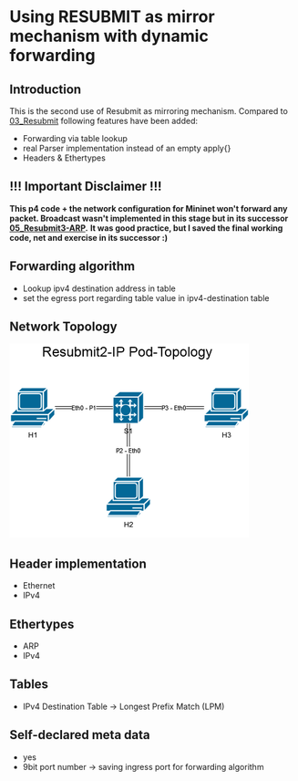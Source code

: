# Using RESUBMIT as mirror mechanism with dynamic forwarding

## Introduction

This is the second use of Resubmit as mirroring mechanism. Compared to [03_Resubmit](https://github.com/Selltowitz/p4/tree/main/VM_Exercices/03_Resubmit) following features have been added:
- Forwarding via table lookup
- real Parser implementation instead of an empty apply{}
- Headers & Ethertypes 

## !!! Important Disclaimer !!!
**This p4 code + the network configuration for Mininet won't forward any packet. Broadcast wasn't implemented in this stage but in its successor [05_Resubmit3-ARP](https://github.com/Selltowitz/p4/tree/main/VM_Exercices/05_Resubmit3-ARP).**
**It was good practice, but I saved the final working code, net and exercise in its successor :)** 

## Forwarding algorithm
- Lookup ipv4 destination address in table
- set the egress port regarding table value in ipv4-destination table 
		


## Network Topology
![alt text](https://github.com/Selltowitz/p4/blob/main/Topo-Drawings/Resubmit2-ip.png?raw=true)

## Header implementation
- Ethernet
- IPv4

## Ethertypes
- ARP
- IPv4

## Tables
- IPv4 Destination Table -> Longest Prefix Match (LPM)

## Self-declared meta data
- yes
- 9bit port number -> saving ingress port for forwarding algorithm